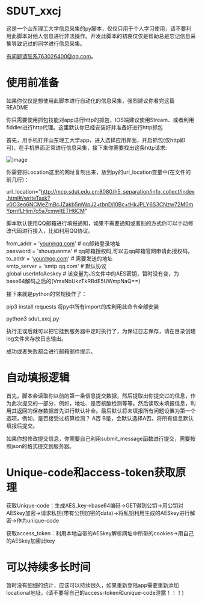 # SDUT_xxcj
这是一个山东理工大学信息采集的py脚本，仅仅只用于个人学习使用，请不要利用此脚本对他人信息进行非法操作。开发此脚本的初衷仅仅是帮助总是忘记信息采集导致记过的同学进行信息采集。  

有问题请联系763026400@qq.com。

# 使用前准备

如果你仅仅是想使用此脚本进行自动化的信息采集，强烈建议你看完这篇README  

你只需要使用抓包技能对app进行http的抓包，IOS端建议使用Stream、或者利用fiddler进行http代理。这里默认你已经安装好并准备好进行http抓包  

首先，用手机打开山东理工大学app，进入选择应用界面，开启抓包(仅http即可)，在手机界面正常进行信息采集，接下来你需要找出这条http请求:  

![image](https://user-images.githubusercontent.com/29743002/154071847-bea47784-3d2f-4a18-8ab9-0722db2c0513.png)

你需要将Location这里的网址复制出来，放到py的url_location变量中(在文件的前几行)：  

url_location="http://mcp.sdut.edu.cn:8080/h5_separation/info_collect/index.html#/writeTask?v0O3eo6NCMeZmBcJZakb5mWpJ2+tbnD/l0Bc+tHkJPLY6S3CNzw72M0mYprnfLHim7o5a7cmwltETH6CM"  

脚本默认使用QQ邮箱进行填报通知，如果不需要通知或者别的方式你可以手动修改代码进行接入，比如利用QQ协议。  

from_addr = 'your@qq.com'  # qq邮箱登录地址  
password = 'shouquanma'  # qq邮箱授权码,可以去qq邮箱官网申请此授权码。  
to_addr = 'your@qq.com'  # 需要发送的地址  
smtp_server = 'smtp.qq.com'  # 默认协议  
global userInfoAeskey  # 该变量为JS文件中的AES密钥，暂时没有变，为base64解码之后的(VmxNbUkzTkRBdE5UWmpNaQ==)

接下来就是python的常规操作了：  

pip3 install requests    将py中所有import的库利用此命令全部安装  

python3 sdut_xxcj.py  

执行无误后就可以把它挂到服务器中定时执行了，为保证日志保存，请在目录创建log文件夹存放日志输出。  

成功或者失败都会进行邮箱邮件提示。  

# 自动填报逻辑

首先，脚本会读取你以前的第一条信息提交数据，然后提取出你提交过的信息，作为此次提交的一部分，例如，地址、是否核酸检测等等。然后读取未填报信息，利用其返回的保存数据首先进行默认补全。最后默认将未填报所有问题设置为第一个选项，例如，是否接受过核算检测？ A否 B是，会默认选择A否。将所有信息默认填报后提交。  

如果你想修改提交信息，你需要自己利用submit_message函数进行提交，需要按照json的格式提交到服务器。

# Unique-code和access-token获取原理

获取Unique-code：生成AES_key->base64编码->GET得到公钥->用公钥对AESkey加密->请求私钥(带有公钥加密的data)->将私钥利用生成的AESkey进行解密->作为unique-code  

获取access_token：利用本地自带的AESkey解析网址中所带的cookies->用自己的AESkey加密此key  

# 可以持续多长时间

暂时没有细细的统计，应该可以持续很久，如果重新登陆app需要重新添加locational地址。(请不要将自己的access-token和unique-code泄露！！！)  
